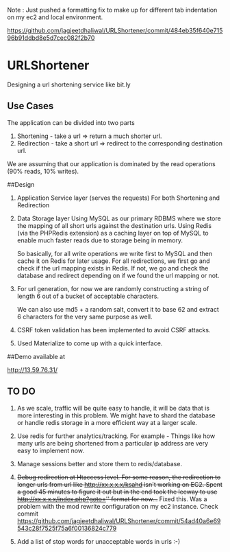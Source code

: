 Note : Just pushed a formatting fix to make up for different tab indentation on my ec2 and local environment.

https://github.com/jagjeetdhaliwal/URLShortener/commit/484eb35f640e71596b91ddbd8e5d7cec082f2b70

# URLShortener

Designing a url shortening service like bit.ly

## Use Cases
The application can be divided into two parts
1. Shortening - take a url => return a much shorter url.
2. Redirection - take a short url => redirect to the corresponding destination url.

We are assuming that our application is dominated by the read operations (90% reads, 10% writes).

##Design

1. Application Service layer (serves the requests)
    For both Shortening and Redirection

2. Data Storage layer
    Using MySQL as our primary RDBMS where we store the mapping of all short urls against the destination urls.
    Using Redis (via the PHPRedis extension) as a caching layer on top of MySQL to enable much faster reads
    due to storage being in memory.
    
    So basically, for all write operations we write first to MySQL and then cache it on Redis for later usage.
    For all redirections, we first go and check if the url mapping exists in Redis. If not, we go and check the
    database and redirect depending on if we found the url mapping or not.
    
 3. For url generation, for now we are randomly constructing a string of length 6 out of a bucket of acceptable
    characters.
    
    We can also use md5 + a random salt, convert it to base 62 and extract 6 characters for the very same purpose
    as well.
   
 4. CSRF token validation has been implemented to avoid CSRF attacks.
 
 5. Used Materialize to come up with a quick interface.
    
##Demo available at 

http://13.59.76.31/

## TO DO

 1. As we scale, traffic will be quite easy to handle, it will be data that is more interesting in this problem. We 
  might have to shard the database or handle redis storage in a more efficient way at a larger scale.
 
 2. Use redis for further analytics/tracking. For example - Things like how many urls are being shortened from a 
 particular ip address are very easy to implement now.
 
 3. Manage sessions better and store them to redis/database.
 
 4. ~~Debug redirection at Htaccess level. For some reason, the redirection to longer urls from url like http://xx.x.x.x/ksahd
 isn't working on EC2. Spent a good 45 minutes to figure it out but in the end took the leeway to use http://xx.x.x.x/index.php?goto=''
 format for now...~~ Fixed this. Was a problem with the mod rewrite configuration on my ec2 instance. Check commit https://github.com/jagjeetdhaliwal/URLShortener/commit/54ad40a6e69543c28f7525f75a6f00136824c779

 5. Add a list of stop words for unacceptable words in urls :-)

